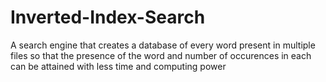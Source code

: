 # Inverted-Index-Search
A  search engine that creates a database of every word present in multiple files so that the presence of the word and number of occurences in each can be attained with less time and computing power
